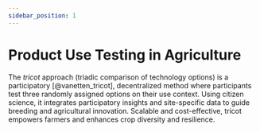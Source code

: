 ```yaml
---
sidebar_position: 1
---
```


# Product Use Testing in Agriculture

The *tricot* approach (triadic comparison of technology options) is a participatory [@vanetten_tricot], decentralized method where participants test three randomly assigned options on their use context. Using citizen science, it integrates participatory insights and site-specific data to guide breeding and agricultural innovation. Scalable and cost-effective, tricot empowers farmers and enhances crop diversity and resilience.



